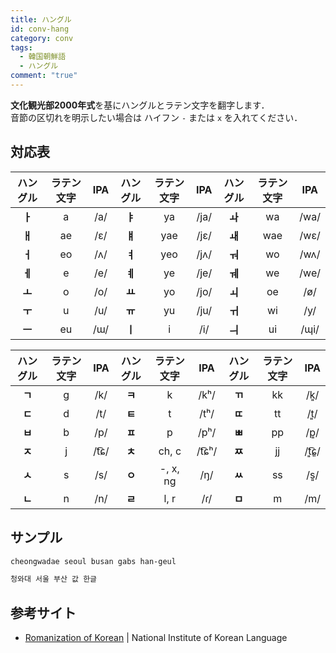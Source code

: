 ```yaml
---
title: ハングル
id: conv-hang
category: conv
tags:
  - 韓国朝鮮語
  - ハングル
comment: "true"
---
```

**文化観光部2000年式**を基にハングルとラテン文字を翻字します．  
音節の区切れを明示したい場合は ハイフン `-` または `x` を入れてください．

<HLConverterAlt src="/conv/hang.tsv" />

## 対応表

|ハ⁠ング⁠ル|ラ⁠テ⁠ン文⁠字|IPA|ハ⁠ング⁠ル|ラ⁠テ⁠ン文⁠字|IPA|ハ⁠ング⁠ル|ラ⁠テ⁠ン文⁠字|IPA|
|:---:|:---:|:---:|:---:|:---:|:---:|:---:|:---:|:---:|
|**ㅏ**|a|/a/|**ㅑ**|ya|/ja/|**ㅘ**|wa|/wa/|
|**ㅐ**|ae|/ɛ/|**ㅒ**|yae|/jɛ/|**ㅙ**|wae|/wɛ/|
|**ㅓ**|eo|/ʌ/|**ㅕ**|yeo|/jʌ/|**ㅝ**|wo|/wʌ/|
|**ㅔ**|e|/e/|**ㅖ**|ye|/je/|**ㅞ**|we|/we/|
|**ㅗ**|o|/o/|**ㅛ**|yo|/jo/|**ㅚ**|oe|/ø/|
|**ㅜ**|u|/u/|**ㅠ**|yu|/ju/|**ㅟ**|wi|/y/|
|**ㅡ**|eu|/⁠ɯ⁠/|**ㅣ**|i|/i/|**ㅢ**|ui|/ɰi/|

|ハ⁠ングル|ラ⁠テ⁠ン文字|IPA|ハ⁠ング⁠ル|ラ⁠テ⁠ン文字|IPA|ハ⁠ング⁠ル|ラ⁠テ⁠ン文字|IPA|
|:---:|:---:|:---:|:---:|:---:|:---:|:---:|:---:|:---:|
|**ㄱ**|g|/k/|**ㅋ**|k|/kʰ/|**ㄲ**|kk|/k͈/|
|**ㄷ**|d|/t/|**ㅌ**|t|/tʰ/|**ㄸ**|tt|/t͈/|
|**ㅂ**|b|/p/|**ㅍ**|p|/pʰ/|**ㅃ**|pp|/p͈/|
|**ㅈ**|j|/t͡ɕ/|**ㅊ**|ch, c|/t͡ɕʰ/|**ㅉ**|jj|/t͈͡ɕ͈/|
|**ㅅ**|s|/s/|**ㅇ**|-, x, ng|/ŋ/|**ㅆ**|ss|/s͈/|
|**ㄴ**|n|/n/|**ㄹ**|l, r|/ɾ/|**ㅁ**|m|/m/|

## サンプル

```txt
cheongwadae seoul busan gabs han-geul
```

```txt
청와대 서울 부산 값 한글
```

## 参考サイト

- [Romanization of Korean](https://www.korean.go.kr/front_eng/roman/roman_01.do) | National Institute of Korean Language
